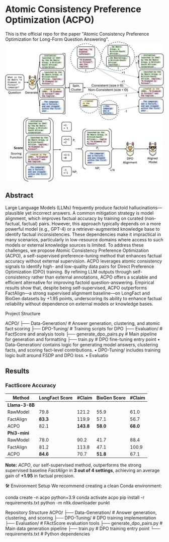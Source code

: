 # Atomic Consistency Preference Optimization (ACPO)
This is the official repo for the paper "Atomic Consistency Preference Optimization for Long-Form Question Answering".
![Alt text for the image](Images/Overview.png)
## Abstract
Large Language Models (LLMs) frequently produce factoid hallucinations—plausible yet incorrect answers.  A common mitigation strategy is model alignment, which improves factual accuracy by training on curated (non-factual, factual) pairs.  However, this approach typically depends on a more powerful model (e.g., GPT-4) or a retriever-augmented knowledge base to identify factual inconsistencies.  These dependencies make it impractical in many scenarios, particularly in low-resource domains where access to such models or external knowledge sources is limited.  To address these challenges, we propose Atomic Consistency Preference Optimization (ACPO), a self-supervised preference-tuning method that enhances factual accuracy without external supervision.  ACPO leverages atomic consistency signals to identify high- and low-quality data pairs for Direct Preference Optimization (DPO) training.  By refining LLM outputs through self-consistency rather than external annotations, ACPO offers a scalable and efficient alternative for improving factoid question-answering.  Empirical results show that, despite being self-supervised, ACPO outperforms FactAlign—a strong supervised alignment baseline—on LongFact and BioGen datasets by +1.95 points, underscoring its ability to enhance factual reliability without dependence on external models or knowledge bases.

Project Structure

ACPO/
├── Data-Generation/           # Answer generation, clustering, and atomic fact scoring
├── DPO-Tuning/                # Training scripts for DPO
├── Evaluation/                # FactScore and analysis tools
├── generate_dpo_pairs.py     # Main pipeline for generation and formatting
├── train.py                   # DPO fine-tuning entry point
• Data-Generation/ contains logic for generating model answers, clustering facts, and scoring fact-level contributions.
• DPO-Tuning/ includes training logic built around FSDP and DPO loss.
• Evaluatio

## Results
### FactScore Accuracy

| **Method**       | **LongFact Score** | **#Claim** | **BioGen Score** | **#Claim** |
|------------------|--------------------|------------|------------------|------------|
| **Llama-3-8B**                                                               
| RawModel         | 79.8               | 121.2      | 55.9             | 61.0       |
| FactAlign        | **83.3**           | 119.9      | 57.1             | 56.7       |
| ACPO             | 82.1               | **143.8**  | **58.0**         | **68.0**   |
| **Phi3-mini**                                                                
| RawModel         | 78.0               | 90.2       | 41.7             | 88.4       |
| FactAlign        | 81.2               | 113.8      | 47.1             | 100.9      |
| ACPO             | **84.6**           | 70.7       | **51.8**         | 67.1       |


**Note:** *ACPO*, our self-supervised method, outperforms the strong supervised baseline *FactAlign* in **3 out of 4 settings**, achieving an average gain of **+1.95** in factual precision.

🛠️ Environment Setup
We recommend creating a clean Conda environment:

conda create -n acpo python=3.9
conda activate acpo
pip install -r requirements.txt
python -m nltk.downloader punkt


Repository Structure
ACPO/
├── Data-Generation/           # Answer generation, clustering, and scoring
├── DPO-Tuning/                # DPO training implementation
├── Evaluation/                # FActScore evaluation tools
├── generate_dpo_pairs.py      # Main data generation pipeline
├── train.py                   # DPO training entry point
└── requirements.txt           # Python dependencies


